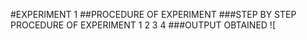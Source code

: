 #EXPERIMENT 1
##PROCEDURE OF EXPERIMENT
###STEP BY STEP PROCEDURE OF EXPERIMENT
1
2
3
4
###OUTPUT OBTAINED
![
